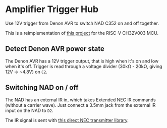 # Amplifier Trigger Hub
Use 12V trigger from Denon AVR to switch NAD C352 on and off together.

This is a reimplementation of [this project](https://github.com/dennisfrett/AmplifierTriggerHub) for the RISC-V CH32V003 MCU.

## Detect Denon AVR power state
The Denon AVR has a 12V trigger output, that is high when it's on and low when it's off. Trigger is read through a voltage divider (30kΩ - 20kΩ, giving 12V -> ~4.8V) on `C2`.

## Switching NAD on / off
The NAD has an external IR in, which takes Extended NEC IR commands (without a carrier wave). Just connect a 3.5mm jack from the external IR input on the NAD to `D2`.

The IR signal is sent with [this direct NEC transmitter library](https://github.com/dennisfrett/CH32V-Direct-NEC-Transmitter).
